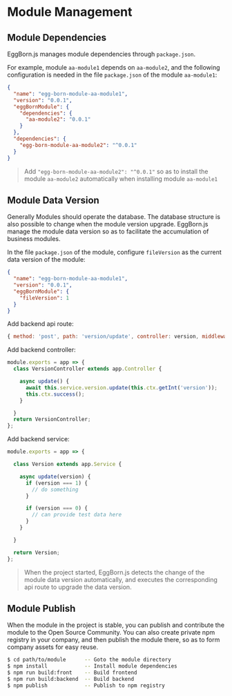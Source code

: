 # Module Management

## Module Dependencies

EggBorn.js manages module dependencies through `package.json`.

For example, module `aa-module1` depends on `aa-module2`, and the following configuration is needed in the file `package.json` of the module `aa-module1`:
``` json
{
  "name": "egg-born-module-aa-module1",
  "version": "0.0.1",
  "eggBornModule": {
    "dependencies": {
      "aa-module2": "0.0.1"
    }
  },
  "dependencies": {
    "egg-born-module-aa-module2": "^0.0.1"
  }
}
```

> Add `"egg-born-module-aa-module2": "^0.0.1"` so as to install the module `aa-module2` automatically when installing module `aa-module1`


## Module Data Version

Generally Modules should operate the database. The database structure is also possible to change when the module version upgrade. EggBorn.js manage the module data version so as to facilitate the accumulation of business modules.

In the file `package.json` of the module, configure `fileVersion` as the current data version of the module:
``` json
{
  "name": "egg-born-module-aa-module1",
  "version": "0.0.1",
  "eggBornModule": {
    "fileVersion": 1
  }
}
```

Add backend api route:
``` javascript
{ method: 'post', path: 'version/update', controller: version, middlewares: 'inner' }
```

Add backend controller:
``` javascript
module.exports = app => {
  class VersionController extends app.Controller {

    async update() {
      await this.service.version.update(this.ctx.getInt('version'));
      this.ctx.success();
    }

  }
  return VersionController;
};
```

Add backend service:
``` javascript
module.exports = app => {

  class Version extends app.Service {

    async update(version) {
      if (version === 1) {
        // do something
      }

      if (version === 0) {
        // can provide test data here
      }
    }

  }

  return Version;
};
```

> When the project started, EggBorn.js detects the change of the module data version automatically, and executes the corresponding api route to upgrade the data version.

## Module Publish

When the module in the project is stable, you can publish and contribute the module to the Open Source Community. You can also create private npm registry in your company, and then publish the module there, so as to form company assets for easy reuse.

``` bash
$ cd path/to/module      -- Goto the module directory
$ npm install            -- Install module dependencies
$ npm run build:front    -- Build frontend
$ npm run build:backend  -- Build backend
$ npm publish            -- Publish to npm registry
```

